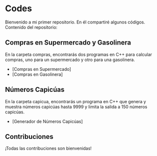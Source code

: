 # Codes
Bienvenido a mi primer repositorio. En él compartiré algunos códigos.
Contenido del repositorio:

## Compras en Supermercado y Gasolinera
En la carpeta compras, encontrarás dos programas en C++ para calcular compras, uno para un supermercado y otro para una gasolinera. 

- [Compras en Supermercado]
- [Compras en Gasolinera]

## Números Capicúas

En la carpeta capicua, encontrarás un programa en C++ que genera y muestra números capicúas hasta 9999 y limita la salida a 150 números capicúas.

- [Generador de Números Capicúas]

## Contribuciones
¡Todas las contribuciones son bienvenidas!
